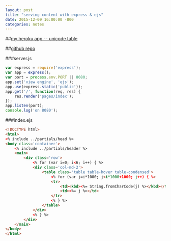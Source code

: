 ```yaml
---
layout: post
title: "serving content with express & ejs"
date: 2015-12-09 16:00:00 -800
categories: notes
---
```


##[my heroku app -- unicode table](https://radiant-basin-9785.herokuapp.com/)

##[github repo](https://github.com/jontejada/unicode)

###server.js
```javascript
var express = require('express');
var app = express();
var port = process.env.PORT || 8080;
app.set('view engine', 'ejs');
app.use(express.static('public'));
app.get('/', function(req, res) {
	res.render('pages/index');
});
app.listen(port);
console.log('on 8080');
```

###index.ejs
```html
<!DOCTYPE html>
<html>
<% include ../partials/head %>
<body class='container'>
	<% include ../partials/header %>
	<main>
		<div class='row'>
			<% for (var i=0; i<6; i++) { %>
			<div class='col-md-2'>
				<table class='table table-hover table-condensed'>
					<% for (var j=i*1000; j<i*1000+1000; j++) { %>
					<tr>
						<td><kbd><%= String.fromCharCode(j) %></kbd></td>
						<td><%= j %></td>
					</tr>
					<% } %>
				</table>
			</div>
			<% } %>
		</div>
	</main>
</body>
</html>
```